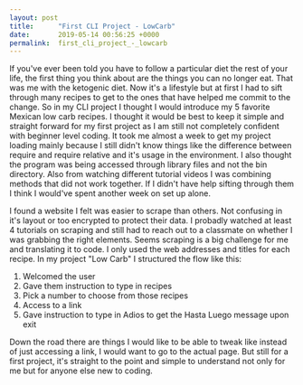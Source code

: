 ```yaml
---
layout: post
title:      "First CLI Project - LowCarb"
date:       2019-05-14 00:56:25 +0000
permalink:  first_cli_project_-_lowcarb
---
```



If you've ever been told you have to follow a particular diet the rest of your life, the first thing you think about are the things you can no longer eat. That was me with the ketogenic diet. Now it's a lifestyle but at first I had to sift through many recipes to get to the ones that have helped me commit to the change. So in my CLI project I thought I would introduce my 5 favorite Mexican low carb recipes.  I thought it would be best to keep it simple and straight forward for my first project as I am still not completely confident with beginner level coding. It took me almost a week  to get my project loading mainly because I still didn't know  things like the  difference between require and require relative and it's usage in the environment. I also  thought the program was being accessed through library files and not the bin directory.  Also from watching different tutorial videos I was combining  methods that did not work together. If I didn't have help sifting through them I think I would've spent another week on set up alone. 


I  found a website I felt was easier to scrape than others.  Not confusing in it's layout or too encrypted to protect their data. I probadly watched at least 4 tutorials on scraping and still had to reach out to a classmate on whether I was grabbing the right elements. Seems scraping is a big challenge for me and translating it to code.  I only used the web addresses and titles for each recipe.  In my project "Low Carb"    I structured the flow like this:

1. Welcomed the user
2. Gave them instruction to type in recipes
3. Pick a number to choose from those recipes
4. Access to a link
5. Gave instruction to type  in Adios to get the Hasta Luego message upon exit

Down the road there are things I would like to be able to tweak like instead of just accessing a link, I would want to go to the actual page. But still for a first project, it's  straight to the point and simple to understand not only for me but for anyone else new to coding. 





